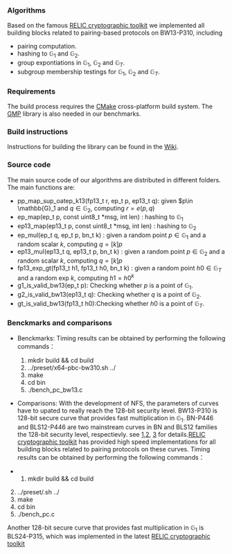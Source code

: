 ### Algorithms

Based on the famous [RELIC cryptographic toolkit](https://github.com/relic-toolkit/relic) we implemented all building blocks related to pairing-based protocols on BW13-P310, including

 * pairing computation.
*  hashing to  $\mathbb{G}_1$ and $\mathbb{G}_2$.
*  group expontiations in  $\mathbb{G}_1$, $\mathbb{G}_2$ and  $\mathbb{G}_T$.
* subgroup membership testings for  $\mathbb{G}_1$, $\mathbb{G}_2$ and  $\mathbb{G}_T$.
### Requirements

The build process requires the [CMake](https://cmake.org/) cross-platform build system. The [GMP](https://gmplib.org/) library is also needed in our benchmarks.

### Build instructions

Instructions for building the library can be found in the [Wiki](https://github.com/relic-toolkit/relic/wiki/Building).


### Source code
  
The main source code of our algorithms are distributed in different folders.  The main functions are:
* pp_map_sup_oatep_k13(fp13_t r, ep_t p, ep13_t q): given $p\in  \mathbb{G}_1 and $q\in \mathbb{G}_2$,  computing $r=e(p,q)$ 
* ep_map(ep_t p, const uint8_t *msg, int len) : hashing to $\mathbb{G}_1$
* ep13_map(ep13_t p, const uint8_t *msg, int len) : hashing to $\mathbb{G}_2$
* ep_mul(ep_t q, ep_t p, bn_t k) : given a random point $p\in \mathbb{G}_1$ and a random scalar $k$, computing $q=[k]p$
* ep13_mul(ep13_t q, ep13_t p, bn_t k) : given a random point $p\in \mathbb{G}_2$ and a random scalar $k$, computing $q=[k]p$
* fp13_exp_gt(fp13_t h1, fp13_t h0,  bn_t k) : given a random point $h0\in \mathbb{G}_T$ and a random exp $k$, computing $h1={h0}^k$
* g1_is_valid_bw13(ep_t p): Checking whether $p$ is a point of $\mathbb{G}_1$.
* g2_is_valid_bw13(ep13_t q): Checking whether $q$ is a point of $\mathbb{G}_2$.
* gt_is_valid_bw13(fp13_t h0):Checking whether $h0$ is a point of $\mathbb{G}_T$.

### Benckmarks and comparisons
* Benckmarks: Timing results can be obtained by performing the following commands：
  

  1. mkdir build && cd build 
  2. ../preset/x64-pbc-bw310.sh ../
  3. make
  4. cd bin 
  5. ./bench_pc_bw13.c
 * Comparisons: With the development of NFS, the parameters of curves have to upated to really reach the 128-bit security level. BW13-P310 is 128-bit secure curve that provides fast multiplication in $\mathbb{G}_1$. BN-P446 and BLS12-P446 are two mainstream curves  in BN and BLS12 families the 128-bit security level, respectievly. see [1](https://link.springer.com/chapter/10.1007/978-3-030-45388-6_19),[2](https://link.springer.com/article/10.1007/s00145-018-9280-5), [3](https://eprint.iacr.org/2019/485.pdf) for details.[RELIC cryptographic toolkit](https://github.com/relic-toolkit/relic)  has provided high speed implementations for all building blocks related to pairing protocols on these curves. Timing results can be obtained by performing the following commands：
 *  1. mkdir build && cd build 
  2. ../preset/<preset>.sh ../
  3. make
  4. cd bin 
  5. ./bench_pc.c
  
  Another 128-bit secure curve that provides fast multiplication in $\mathbb{G}_1$ is BLS24-P315, which was implemented in the latest  [RELIC cryptographic toolkit](https://github.com/relic-toolkit/relic) 
  
  
  
  


